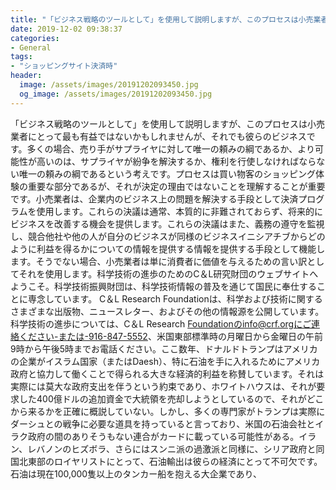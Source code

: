 ```yaml
---
title: "「ビジネス戦略のツールとして」を使用して説明しますが、このプロセスは小売業者にとって最も有益ではないかもしれませんが、それでも彼らのビジネスです。"
date: 2019-12-02 09:38:37
categories:
- General
tags:
- "ショッピングサイト決済時"
header:
  image: /assets/images/20191202093450.jpg
  og_image: /assets/images/20191202093450.jpg
---
```


「ビジネス戦略のツールとして」を使用して説明しますが、このプロセスは小売業者にとって最も有益ではないかもしれませんが、それでも彼らのビジネスです。多くの場合、売り手がサプライヤに対して唯一の頼みの綱であるか、より可能性が高いのは、サプライヤが紛争を解決するか、権利を行使しなければならない唯一の頼みの綱であるという考えです。プロセスは買い物客のショッピング体験の重要な部分であるが、それが決定の理由ではないことを理解することが重要です。小売業者は、企業内のビジネス上の問題を解決する手段として決済プログラムを使用します。これらの決議は通常、本質的に非難されておらず、将来的にビジネスを改善する機会を提供します。これらの決議はまた、義務の遵守を監視し、競合他社や他の人が自分のビジネスが同様のビジネスイニシアチブからどのように利益を得るかについての情報を提供する情報を提供する手段として機能します。そうでない場合、小売業者は単に消費者に価値を与えるための言い訳としてそれを使用します。科学技術の進歩のためのC＆L研究財団のウェブサイトへようこそ。科学技術振興財団は、科学技術情報の普及を通じて国民に奉仕することに専念しています。 C＆L Research Foundationは、科学および技術に関するさまざまな出版物、ニュースレター、およびその他の情報源を公開しています。科学技術の進歩については、C＆L Research Foundationのinfo@crf.orgにご連絡ください-または-916-847-5552、米国東部標準時の月曜日から金曜日の午前9時から午後5時までお電話ください。ここ数年、ドナルドトランプはアメリカの企業がイスラム国家（またはDaesh）、特に石油を手に入れるためにアメリカ政府と協力して働くことで得られる大きな経済的利益を称賛しています。それは実際には莫大な政府支出を伴うという約束であり、ホワイトハウスは、それが要求した400億ドルの追加資金で大統領を売却しようとしているので、それがどこから来るかを正確に概説していない。しかし、多くの専門家がトランプは実際にダーシュとの戦争に必要な道具を持っていると言っており、米国の石油会社とイラク政府の間のありそうもない連合がカードに載っている可能性がある。イラン、レバノンのヒズボラ、さらにはスンニ派の過激派と同様に、シリア政府と同国北東部のロイヤリストにとって、石油輸出は彼らの経済にとって不可欠です。石油は現在100,000隻以上のタンカー船を抱える大企業であり、
